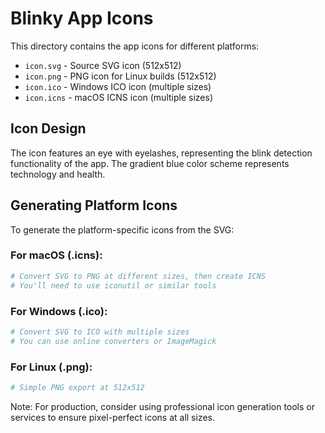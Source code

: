 # Blinky App Icons

This directory contains the app icons for different platforms:

- `icon.svg` - Source SVG icon (512x512)
- `icon.png` - PNG icon for Linux builds (512x512)
- `icon.ico` - Windows ICO icon (multiple sizes)
- `icon.icns` - macOS ICNS icon (multiple sizes)

## Icon Design
The icon features an eye with eyelashes, representing the blink detection functionality of the app. The gradient blue color scheme represents technology and health.

## Generating Platform Icons
To generate the platform-specific icons from the SVG:

### For macOS (.icns):
```bash
# Convert SVG to PNG at different sizes, then create ICNS
# You'll need to use iconutil or similar tools
```

### For Windows (.ico):
```bash
# Convert SVG to ICO with multiple sizes
# You can use online converters or ImageMagick
```

### For Linux (.png):
```bash
# Simple PNG export at 512x512
```

Note: For production, consider using professional icon generation tools or services to ensure pixel-perfect icons at all sizes.
